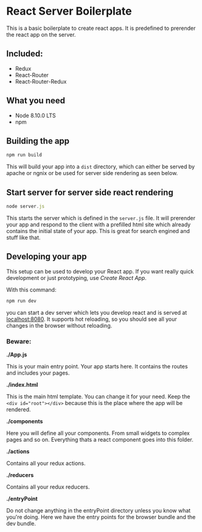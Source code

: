 # React Server Boilerplate

This is a basic boilerplate to create react apps.
It is predefined to prerender the react app on the server.

## Included:
- Redux
- React-Router
- React-Router-Redux

## What you need
- Node 8.10.0 LTS
- npm

## Building the app
```js
npm run build
```
This will build your app into a ```dist``` directory, which can either be served by apache or ngnix or be used for server side rendering as seen below.

## Start server for server side react rendering
```js
node server.js
```
This starts the server which is defined in the ```server.js``` file. It will prerender your app and respond to the client with a prefilled html site which already contains the initial state of your app. This is great for search engined and stuff like that.

## Developing your app
This setup can be used to develop your React app. If you want really quick development or just prototyping, use *Create React App*.

With this command:
```js
npm run dev
```
you can start a dev server which lets you develop react and is served at [localhost:8080](http://localhost:8080). It supports hot reloading, so you should see all your changes in the browser without reloading.

### Beware:
**./App.js**

This is your main entry point. Your app starts here. It contains the routes and includes your pages.

**./index.html**

This is the main html template. You can change it for your need. Keep the ```<div id="root"></div>``` because this is the place where the app will be rendered.

**./components**

Here you will define all your components. From small widgets to complex pages and so on. Everything thats a react component goes into this folder.

**./actions**

Contains all your redux actions.

**./reducers**

Contains all your redux reducers.

**./entryPoint**

Do not change anything in the entryPoint directory unless you know what you're doing. Here we have the entry points for the browser bundle and the dev bundle.